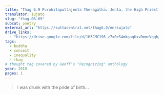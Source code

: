 ```yaml
---
title: "Thag 6.9 Purohitaputtajenta Theragāthā: Jenta, the High Priest’s Son"
translator: sujato
slug: "thag.06.09"
subcat: poetry
external_url: "https://suttacentral.net/thag6.9/en/sujato"
drive_links:
  - "https://drive.google.com/file/d/1H3CMC196_z7x0eS4mkgaqUxvDmmrVgqh/view?usp=drivesdk"
tags:
  - buddha
  - conceit
  - inequality
  - thag
# thought tag covered by Geoff's "Recognizing" anthology
year: 2018
pages: 1
---
```


> I was drunk with the pride of birth...
